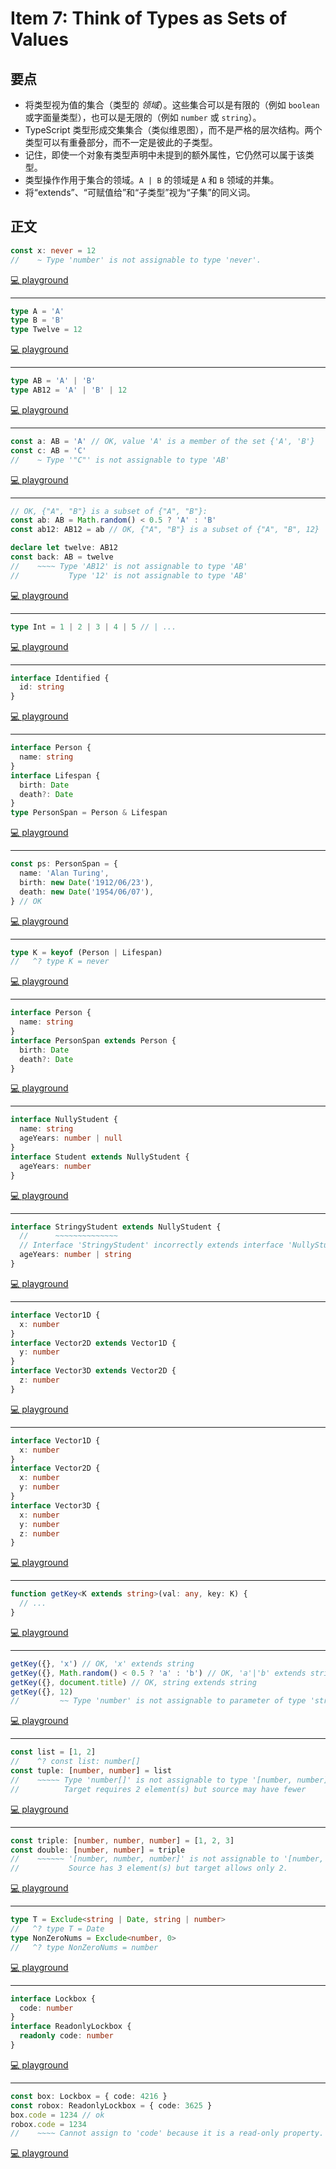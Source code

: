 # Item 7: Think of Types as Sets of Values

## 要点

- 将类型视为值的集合（类型的 _领域_）。这些集合可以是有限的（例如 `boolean` 或字面量类型），也可以是无限的（例如 `number` 或 `string`）。
- TypeScript 类型形成交集集合（类似维恩图），而不是严格的层次结构。两个类型可以有重叠部分，而不一定是彼此的子类型。
- 记住，即使一个对象有类型声明中未提到的额外属性，它仍然可以属于该类型。
- 类型操作作用于集合的领域。`A | B` 的领域是 `A` 和 `B` 领域的并集。
- 将“extends”、“可赋值给”和“子类型”视为“子集”的同义词。

## 正文

```ts
const x: never = 12
//    ~ Type 'number' is not assignable to type 'never'.
```

[💻 playground](https://www.typescriptlang.org/play/?ts=5.4.5#code/MYewdgzgLgBAHgLhmApgNxQJxgXhgRgCYBuAKAHpyZqYA-GAFQE8AHFGAcjAFcBbAIywcYASwjIQsAIYQIIgOZgp-ADbsoIGFFbsu6IQDpSQA)

---

```ts
type A = 'A'
type B = 'B'
type Twelve = 12
```

[💻 playground](https://www.typescriptlang.org/play/?ts=5.4.5#code/C4TwDgpgBAglC8UDkMkG4BQpJQEIOV3S3GgBUB3CAGwDdpEBGAJkyA)

---

```ts
type AB = 'A' | 'B'
type AB12 = 'A' | 'B' | 12
```

[💻 playground](https://www.typescriptlang.org/play/?ts=5.4.5#code/C4TwDgpgBAggQlAvFA5DFUA+q4oNwBQokscAjAExKrpY4baWFA)

---

```ts
const a: AB = 'A' // OK, value 'A' is a member of the set {'A', 'B'}
const c: AB = 'C'
//    ~ Type '"C"' is not assignable to type 'AB'
```

[💻 playground](https://www.typescriptlang.org/play/?ts=5.4.5#code/C4TwDgpgBAggQlAvFA5DFUA+q4oNwBQokscAjAExKrpY4baWEDGA9gHYDOwUAhgFylqafFCgB6cVADyAaQA0UAG68ANgFdoIqAEtOfKAFsIhgEYQATlFYAzKMAAW0ThB4BvEYpS4AvgTZcPMyC8MIAwvgEkmJiAH5QACrgWgBEYSkYelDsrDy8nJw6AObsvKaq0MCs9sk0uARAA)

---

```ts
// OK, {"A", "B"} is a subset of {"A", "B"}:
const ab: AB = Math.random() < 0.5 ? 'A' : 'B'
const ab12: AB12 = ab // OK, {"A", "B"} is a subset of {"A", "B", 12}

declare let twelve: AB12
const back: AB = twelve
//    ~~~~ Type 'AB12' is not assignable to type 'AB'
//           Type '12' is not assignable to type 'AB'
```

[💻 playground](https://www.typescriptlang.org/play/?ts=5.4.5#code/C4TwDgpgBAggQlAvFA5DFUA+q4oNwBQokscAjAExKrpY4baWED0zUA8gNIA0UA3gCIYA3gLgCAvlACWAZygBDKLICuAI1kRgUAPYAzfkJFQxkgFwEAxjoB2s7QrVnS1ALILgACwB0AJwU2ACY6ALYAFACUUAA8UAAM3gCsUAD8NBjOKLiE1nYOapTO8JTUjnhQUKwcPIbCouJScorK6pra+rXGpryUEgQEgRCWADYKvtDDWlDAAO4QwwBuEEXkFDm29lBqCpYA1ivUs-NLLGwVUAB+VxdQACrg0GirGE02Og6ystIA5jaOk9MdNMHjRcAQqudIed7iQUJQXvI3h8vr9-tBgEDiI94CgCEA)

---

```ts
type Int = 1 | 2 | 3 | 4 | 5 // | ...
```

[💻 playground](https://www.typescriptlang.org/play/?ts=5.4.5#code/C4TwDgpgBAkgdsKBeKBGKAfKAmTUDMeALHgKxQD0FeAdHQFBA)

---

```ts
interface Identified {
  id: string
}
```

[💻 playground](https://www.typescriptlang.org/play/?ts=5.4.5#code/JYOwLgpgTgZghgYwgAgJIBMLmDYF3IDeAUMssOgFzIDOYUoA5gNzEC+xQA)

---

```ts
interface Person {
  name: string
}
interface Lifespan {
  birth: Date
  death?: Date
}
type PersonSpan = Person & Lifespan
```

[💻 playground](https://www.typescriptlang.org/play/?ts=5.4.5#code/JYOwLgpgTgZghgYwgAgJIBMLmDYF3IDeAUMssOgFzIDOYUoA5gNzEC+xoksiKACtBoB7EEVLIQcALYRqdBiBbtO4aPCTIAMjgg0ADnFEkyAI2BQwAC2oAROJFZlM9ywH5b9iKw5gAnnv5BEQBlA1EAXmQBKGFRADItHX1DViA)

---

```ts
const ps: PersonSpan = {
  name: 'Alan Turing',
  birth: new Date('1912/06/23'),
  death: new Date('1954/06/07'),
} // OK
```

[💻 playground](https://www.typescriptlang.org/play/?ts=5.4.5#code/JYOwLgpgTgZghgYwgAgJIBMLmDYF3IDeAUMssOgFzIDOYUoA5gNzEC+xoksiKACtBoB7EEVLIQcALYRqdBiBbtO4aPCTIAMjgg0ADnFEkyAI2BQwAC2oAROJFZlM9ywH5b9iKw5gAnnv5BEQBlA1EAXmQBKGFRADItHX1DVgQROmQ9Gmpo2NDDZEjjCWlZZAByAEEAGwKAFQBXBUZygBpxMwtrCQgAd2Q7SAAKcoBGAE5RgCYAegAGADYZqYBmcoBKdqcIF2oQPoHPEYmAVgAWeaW5gHYN9rZmMhmZ5AB5AGliIA)

---

```ts
type K = keyof (Person | Lifespan)
//   ^? type K = never
```

[💻 playground](https://www.typescriptlang.org/play/?ts=5.4.5#code/JYOwLgpgTgZghgYwgAgJIBMLmDYF3IDeAUMssOgFzIDOYUoA5gNzEC+xoksiKACtBoB7EEVLIQcALYRqdBiBbtO4aPCTIAMjgg0ADnFEkyAI2BQwAC2oAROJFZlM9ywH5b9iKw5gAnnv5BEQBlA1EAXmQBKGFRADItHX1DVj8A5ABpZEiAawhfIRhkAApo2OQAH0SYXTCASlYAekayZAA9V2Q0lCzIkAgAN2hiIA)

---

```ts
interface Person {
  name: string
}
interface PersonSpan extends Person {
  birth: Date
  death?: Date
}
```

[💻 playground](https://www.typescriptlang.org/play/?ts=5.4.5#code/JYOwLgpgTgZghgYwgAgArQM4HsTIN4BQyyIcAthAFzIZhSgDmA3AQL4GiSyIrpTYgAygAc4uCAA9IIACYY0mHPiLIARsChgAFtQAicSC2IyIBrQH49BiC3ZA)

---

```ts
interface NullyStudent {
  name: string
  ageYears: number | null
}
interface Student extends NullyStudent {
  ageYears: number
}
```

[💻 playground](https://www.typescriptlang.org/play/?ts=5.4.5#code/JYOwLgpgTgZghgYwgAgHIFcA2mCeBlMdAEwnGQG8AoZZEOAWwgC5kBnMKUAcwG5rk4XCAE0IcKKxYh09AEbRkAH1pZMfAL6VQkWIhQFipMMggAPSCCKs0q-IRJkqNQSLESpM+VA2UgA)

---

```ts
interface StringyStudent extends NullyStudent {
  //      ~~~~~~~~~~~~~~
  // Interface 'StringyStudent' incorrectly extends interface 'NullyStudent'.
  ageYears: number | string
}
```

[💻 playground](https://www.typescriptlang.org/play/?ts=5.4.5#code/JYOwLgpgTgZghgYwgAgHIFcA2mCeBlMdAEwnGQG8AoZZEOAWwgC5kBnMKUAcwG5rk4XCAE0IcKKxYh09AEbRkAH1pZMfAL6VQkWIhQFipMMggAPSCCKs0q-IRJkqNQSLESpM+VA1bw0eEjIBJwgXHaGZGYWVjbY4Q7GTsgA9Mk06cgAftk5ubn8qcgAkn66gQDkwdzxRuXIoAgA9lBQEAhguCbmpDHa-nrI5RhxBgnlAHT8LqLikipyCsrsIbyUmkA)

---

```ts
interface Vector1D {
  x: number
}
interface Vector2D extends Vector1D {
  y: number
}
interface Vector3D extends Vector2D {
  z: number
}
```

[💻 playground](https://www.typescriptlang.org/play/?ts=5.4.5#code/JYOwLgpgTgZghgYwgAgGoQWA9lAjAEWQG9kAPALmRAFcBbAI2gG5kBfAKFElkRXUxwAmQhFKQQAEwDOaDNjyESAT0o0GzNp3DR4SWQKgBmEWIiSZ-ecOLIAXqrqMoLDkA)

---

```ts
interface Vector1D {
  x: number
}
interface Vector2D {
  x: number
  y: number
}
interface Vector3D {
  x: number
  y: number
  z: number
}
```

[💻 playground](https://www.typescriptlang.org/play/?ts=5.4.5#code/JYOwLgpgTgZghgYwgAgGoQWA9lAjAEWQG9kAPALmRAFcBbAI2gG5kBfAKFElkRXUxwAmQiQpU6jKCwCelGg2ZtO4aPCRoM2KAGYRZORMWzxCqcgBeB0yw5A)

---

```ts
function getKey<K extends string>(val: any, key: K) {
  // ...
}
```

[💻 playground](https://www.typescriptlang.org/play/?ts=5.4.5#code/GYVwdgxgLglg9mABAcwKZQNKoJ4B4OKoAeUqYAJgM6KVQBOMYyAfABQBuAhgDYBcinMNgA0iANY5+GAJSIA3gChEiAPQrEAOi0KAvgqA)

---

```ts
getKey({}, 'x') // OK, 'x' extends string
getKey({}, Math.random() < 0.5 ? 'a' : 'b') // OK, 'a'|'b' extends string
getKey({}, document.title) // OK, string extends string
getKey({}, 12)
//         ~~ Type 'number' is not assignable to parameter of type 'string'
```

[💻 playground](https://www.typescriptlang.org/play/?ts=5.4.5#code/GYVwdgxgLglg9mABAcwKZQNKoJ4B4OKoAeUqYAJgM6KVQBOMYyAfABQBuAhgDYBcinMNgA0iANY5+GAJSIA3gChEiAPQrEAOi0KAvgrSYcrOTtEByImekBuZWsQB5DOcuESZKjXqNk+9FmxjU0QAWU4oAAsNOkFyOABbVllcRAAGDQBWRAB+RDNOM0R+MwAjK1tVdSdzAoAfUsLiUgpqWgYmP0NAk1E4iBB4sigNWChuVBs7KucvduQ3Zs82n06AoNEARgAmGwV7ZQODgD8jxAAVbAAHVDywAZLUOkKYajA4KAFKShhkME4S8aIKBwRCXTgxQakOiIODAIFXG5mZZMMwKIA)

---

```ts
const list = [1, 2]
//    ^? const list: number[]
const tuple: [number, number] = list
//    ~~~~~ Type 'number[]' is not assignable to type '[number, number]'
//          Target requires 2 element(s) but source may have fewer
```

[💻 playground](https://www.typescriptlang.org/play/?ts=5.4.5#code/GYVwdgxgLglg9mABAcwKZQNKoJ4B4OKoAeUqYAJgM6KVQBOMYyAfABQBuAhgDYBcinMNgA0iANY5+GAJSIA3gChEiAPQrEAOi0KAvgogJaibjCMBeRAG0AjKIBMAXQDcCtcuUA9APyIDYIya0-GAgALYARqh0lg76hlCIUCAADtyo-JYhEVGiWZF0DogWgVAubu4AflVViAAq2MmoiADkeVExzYimiGBwCZyUlDDIYJzhaYlwiQ1NzZlh+bkLUQ7Nrurum8q1nHRoCXSoAI4gMIfUdoRpoWRQrJSy4SAJlHAgdBBNoZzYiAAWnHYTWAqAA7lEFEA)

---

```ts
const triple: [number, number, number] = [1, 2, 3]
const double: [number, number] = triple
//    ~~~~~~ '[number, number, number]' is not assignable to '[number, number]'
//           Source has 3 element(s) but target allows only 2.
```

[💻 playground](https://www.typescriptlang.org/play/?ts=5.4.5#code/GYVwdgxgLglg9mABAcwKZQNKoJ4B4OKoAeUqYAJgM6KVQBOMYyAfABQBuAhgDYBcinMNgA0iANY5+GAJSIA3gChEiAPQrEAOi0KAvgogJaiejAAO3VPwDaYEAFsARqjqjbj56-tO6AXUQBeRCsARlEAJlEAZh8Abn1DKERyOBAHC2s3b093XwDjBnNUOLVlZQA-CsrEAHIbLw9ETIam32rEGGowOETOSkoYZDBONNRjOBq6nOzvH2qFEtLF0oBlFLoIUYALXsRIwgs7MihWSlkHEESoTjo0Hu5uOAB3agRubEQwjQUgA)

---

```ts
type T = Exclude<string | Date, string | number>
//   ^? type T = Date
type NonZeroNums = Exclude<number, 0>
//   ^? type NonZeroNums = number
```

[💻 playground](https://www.typescriptlang.org/play/?ts=5.4.5#code/GYVwdgxgLglg9mABAcwKZQNKoJ4B4OKoAeUqYAJgM6KVQBOMYyAfABQBuAhgDYBcinMNgA0iANY5+GAJSIA3gChEiAPQrEAOi0KAvgqjYADqkQAVRAF5EAUSIRuIcqly0GTAD4ARTqVGvGyO5gIAC2AEaodMwA3ApqyogAegD8iAbGZpaI3qT6RiYAcggAWpFwBaHUVrb2js7B4ZGiAAwxcerKKWn5iEVgpXTllVkNEXQKQA)

---

```ts
interface Lockbox {
  code: number
}
interface ReadonlyLockbox {
  readonly code: number
}
```

[💻 playground](https://www.typescriptlang.org/play/?ts=5.4.5#code/GYVwdgxgLglg9mABAcwKZQNKoJ4B4OKoAeUqYAJgM6KVQBOMYyAfABQBuAhgDYBcinMNgA0iANY5+GAJSIA3gChEiAPQrEAOi0KAvgsak6wThFSIAMnAhiARnCLyliCHHKp+YEAFsbqOgG5dfTBDY1NEACVUTnIEbmxLazsHRWU6aNiweOdXd0RPHz9AvSA)

---

```ts
const box: Lockbox = { code: 4216 }
const robox: ReadonlyLockbox = { code: 3625 }
box.code = 1234 // ok
robox.code = 1234
//    ~~~~ Cannot assign to 'code' because it is a read-only property.
```

[💻 playground](https://www.typescriptlang.org/play/?ts=5.4.5#code/GYVwdgxgLglg9mABAcwKZQNKoJ4B4OKoAeUqYAJgM6KVQBOMYyAfABQBuAhgDYBcinMNgA0iANY5+GAJSIA3gChEiAPQrEAOi0KAvgsak6wThFSIAMnAhiARnCLyliCHHKp+YEAFsbqOgG5dfTBDY1NEACVUTnIEbmxLazsHRWU6aNiweOdXd0RPHz9AvRcwWkRk-kTbe0QAXnkct34AFgAmAEYANkQdQNLyujhKyIy4hKsahwa5JryAZi62gFZewOSNFzd6xA62+Zb-ZTVEODEFIY2tswa9g8CT5UQAP1fnxABhQTA4KAFKSgwZBIKBwRAAcmu4IqqAgnBAlDMMD+MGonEQ6RiAFpxogAA5DPF+KDYDQKIA)

